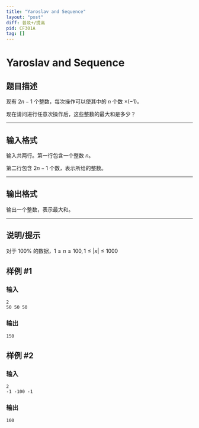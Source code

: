 ```yaml
---
title: "Yaroslav and Sequence"
layout: "post"
diff: 普及+/提高
pid: CF301A
tag: []
---
```


# Yaroslav and Sequence

## 题目描述

现有 $2n-1$ 个整数，每次操作可以使其中的 $n$ 个数 $\times (-1)$。

现在请问进行任意次操作后，这些整数的最大和是多少？

---

## 输入格式

输入共两行。第一行包含一个整数 $n$。

第二行包含 $2n-1$ 个数，表示所给的整数。

---

## 输出格式

输出一个整数，表示最大和。

---

## 说明/提示

对于 $100\%$ 的数据，$1\le n\le100,1\le|x|\le1000$

## 样例 #1

### 输入

```
2
50 50 50

```

### 输出

```
150

```

## 样例 #2

### 输入

```
2
-1 -100 -1

```

### 输出

```
100

```

